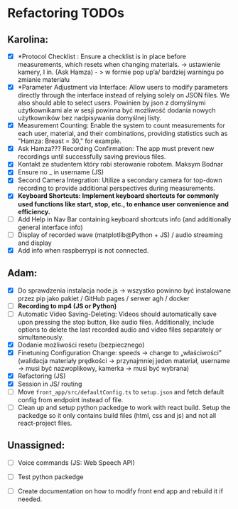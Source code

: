 # Refactoring TODOs

## Karolina:
- [x] *Protocol Checklist : Ensure a checklist is in place before measurements, which resets when changing materials. -> ustawienie kamery, I in. (Ask Hamza) - > w formie pop up’a/ bardziej warningu  po zmianie materiału
- [x] *Parameter Adjustment via Interface: Allow users to modify parameters directly through the interface instead of relying solely on JSON files. We also should able to select users. Powinien by json z domyślnymi użytkownikami ale w sesji powinna być możliwość dodania nowych użytkowników bez nadpisywania domyślnej listy.
- [x] Measurement Counting: Enable the system to count measurements for each user, material, and their combinations, providing statistics such as "Hamza: Breast = 30," for example.
- [x] Ask Hamza???  Recording Confirmation: The app must prevent new recordings until successfully saving previous files.
- [x] Kontakt ze studentem który robi sterowanie robotem. Maksym Bodnar
- [x] Ensure no _ in username (JS)
- [x] Second Camera Integration: Utilize a secondary camera for top-down recording to provide additional perspectives during measurements.
- [x] **Keyboard Shortcuts: Implement keyboard shortcuts for commonly used functions like start, stop, etc., to enhance user convenience and efficiency.**
- [ ] Add Help in Nav Bar containing keyboard shortcuts info (and additionally general interface info)
- [ ] Display of recorded wave (matplotlib@Python + JS) / audio streaming and display
- [x] Add info when raspberrypi is not connected.
   
## Adam:
- [x] Do sprawdzenia instalacja node.js -> wszystko powinno być instalowane przez pip jako pakiet / GitHub pages / serwer agh / docker
- [ ] **Recording to mp4 (JS or Python)**
- [ ] Automatic Video Saving-Deleting: Videos should automatically save upon pressing the stop button, like audio files. Additionally, include options to delete the last recorded audio and video files separately or simultaneously.
- [x] Dodanie możliwości resetu (bezpiecznego)
- [x] Finetuning Configuration Change: speeds -> change to „właściwości” (walidacja materiały prędkości -> przynajmniej jeden materiał, username -> musi być nazwoplikowy, kamerka -> musi być wybrana)
- [x] Refactoring (JS)
- [x] Session in JS/ routing
- [ ] Move `front_app/src/defaultConfig.ts` to `setup.json` and fetch default config from endpoint instead of file.
- [ ] Clean up and setup python packedge to work with react build. Setup the packedge so it only contains build files (html, css and js) and not all react-project files.
      
## Unassigned:
- [ ] Voice commands (JS: Web Speech API)
- [ ] Test python packedge
- [ ] Create documentation on how to modify front end app and rebuild it if needed. 

